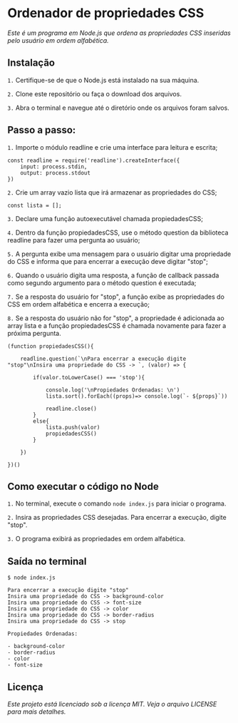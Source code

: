 # Ordenador de propriedades CSS

_Este é um programa em Node.js que ordena as propriedades CSS inseridas pelo usuário em ordem alfabética._

## Instalação

`1.` Certifique-se de que o Node.js está instalado na sua máquina.

`2.` Clone este repositório ou faça o download dos arquivos.

`3.` Abra o terminal e navegue até o diretório onde os arquivos foram salvos.


## Passo a passo:

`1.` Importe o módulo readline e crie uma interface para leitura e escrita;

````
const readline = require('readline').createInterface({
    input: process.stdin,
    output: process.stdout
})
````

`2.` Crie um array vazio lista que irá armazenar as propriedades do CSS;

````
const lista = [];
````

`3.` Declare uma função autoexecutável chamada propiedadesCSS;

`4.` Dentro da função propiedadesCSS, use o método question da biblioteca readline para fazer uma pergunta ao usuário;

`5.` A pergunta exibe uma mensagem para o usuário digitar uma propriedade do CSS e informa que para encerrar a execução deve digitar "stop";

`6.` Quando o usuário digita uma resposta, a função de callback passada como segundo argumento para o método question é executada;

`7.` Se a resposta do usuário for "stop", a função exibe as propriedades do CSS em ordem alfabética e encerra a execução;

`8.` Se a resposta do usuário não for "stop", a propriedade é adicionada ao array lista e a função propiedadesCSS é chamada novamente para fazer a próxima pergunta.

````
(function propiedadesCSS(){

    readline.question(`\nPara encerrar a execução digite "stop"\nInsira uma propriedade do CSS -> `, (valor) => {
        
        if(valor.toLowerCase() === 'stop'){
            
            console.log('\nPropiedades Ordenadas: \n')
            lista.sort().forEach((props)=> console.log(`- ${props}`))
            
            readline.close()
        }
        else{
            lista.push(valor)
            propiedadesCSS()
        }

    })

})()
````


## Como executar o código no Node

`1.` No terminal, execute o comando `node index.js` para iniciar o programa.

`2.` Insira as propriedades CSS desejadas. Para encerrar a execução, digite "stop".

`3.` O programa exibirá as propriedades em ordem alfabética.


## Saída no terminal

````
$ node index.js

Para encerrar a execução digite "stop"
Insira uma propriedade do CSS -> background-color
Insira uma propriedade do CSS -> font-size
Insira uma propriedade do CSS -> color
Insira uma propriedade do CSS -> border-radius
Insira uma propriedade do CSS -> stop

Propiedades Ordenadas:

- background-color
- border-radius
- color
- font-size 
````


## Licença

_Este projeto está licenciado sob a licença MIT. Veja o arquivo LICENSE para mais detalhes._
